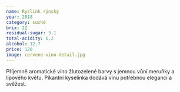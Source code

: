 ```yaml
---
name: Ryzlink rýnský
year: 2018
category: suché
brix: 22
residual-sugar: 3.1
total-acidity: 6.2
alcohol: 12.7
price: 120
image: cervene-vino-detail.jpg
---
```


Příjemně aromatické víno žlutozelené barvy s jemnou vůní meruňky a lipového květu. Pikantní kyselinka dodává vínu potřebnou eleganci a svěžest. 